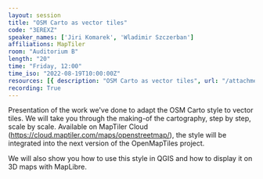 ```yaml
---
layout: session
title: "OSM Carto as vector tiles"
code: "3EREXZ"
speaker_names: ['Jiri Komarek', 'Wladimir Szczerban']
affiliations: MapTiler
room: "Auditorium B"
length: "20"
time: "Friday, 12:00"
time_iso: "2022-08-19T10:00:00Z"
resources: [{ description: "OSM Carto as vector tiles", url: "/attachments/3EREXZ_OSM_Carto_as_vector_tiles_ccajLtj.pdf" }]
recording: True
---
```


Presentation of the work we've done to adapt the OSM Carto style to vector tiles. We will take you through the making-of the cartography, step by step, scale by scale.
Available on MapTiler Cloud (https://cloud.maptiler.com/maps/openstreetmap/), the style will be integrated into the next version of the OpenMapTiles project.

We will also show you how to use this style in QGIS and how to display it on 3D maps with MapLibre.

